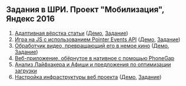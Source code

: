 ## Задания в ШРИ. Проект "Мобилизация", Яндекс 2016

1. [Адаптивная вёрстка статьи](task-1/) ([Демо](https://4esnog.github.io/shri-tasks/task-1/public/), [Задание](https://github.com/DimitryDushkin/shri-2016-css-js/tree/master/css))
2. [Игра на JS с использованием Pointer Events API](task-2/) ([Демо](https://4esnog.github.io/shri-tasks/task-2/public/), [Задание](https://github.com/DimitryDushkin/shri-2016-css-js/blob/master/js))
3. [Обработчик видео, превращающий его в немое кино](task-3/) ([Демо](https://4esnog.github.io/shri-tasks/task-3/public/), [Задание](https://github.com/shri-msk-2016/dz-multimedia))
4. [Веб-приложение, обёрнутое в нативное с помощью PhoneGap](task-4/)
5. [Анализ Лайфхакера и Афиши и предложения по оптимизации загрузки](task-5/)
6. [Настройка инфраструктуры веб проекта](https://github.com/4esnog/infrafirst) ([Демо](https://infrafirst.herokuapp.com/), [Задание](https://gist.github.com/andre487/62b51b3e0089e35665849c63fc54acad))
